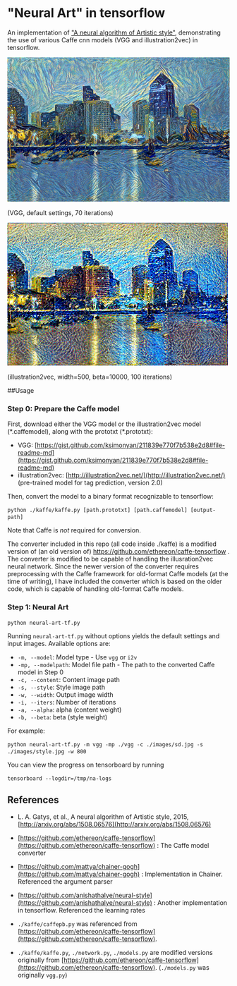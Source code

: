 # "Neural Art" in tensorflow

An implementation of ["A neural algorithm of Artistic style"](http://arxiv.org/abs/1508.06576), demonstrating the use of various Caffe cnn models (VGG and illustration2vec) in tensorflow.

<img src="vgg_result.png">

(VGG, default settings, 70 iterations)

<img src="i2v_result.png">

(illustration2vec, width=500, beta=10000, 100 iterations)

##Usage

### Step 0: Prepare the Caffe model
First, download either the VGG model or the illustration2vec model (\*.caffemodel), along with the prototxt (\*.prototxt):

- VGG: [https://gist.github.com/ksimonyan/211839e770f7b538e2d8#file-readme-md](https://gist.github.com/ksimonyan/211839e770f7b538e2d8#file-readme-md)
- illustration2vec: [http://illustration2vec.net/](http://illustration2vec.net/)   (pre-trained model for tag prediction, version 2.0)

Then, convert the model to a binary format recognizable to tensorflow:

	python ./kaffe/kaffe.py [path.prototxt] [path.caffemodel] [output-path]

Note that Caffe is *not* required for conversion.

The converter included in this repo (all code inside ./kaffe) is a modified version of (an old version of) https://github.com/ethereon/caffe-tensorflow . The converter is modified to be capable of handling the illusration2vec neural network. Since the newer version of the converter requires preprocessing with the Caffe framework for old-format Caffe models (at the time of writing), I have included the converter which is based on the older code, which is capable of handling old-format Caffe models. 

### Step 1: Neural Art

	python neural-art-tf.py

Running `neural-art-tf.py` without options yields the default settings and input images. Available options are:

- `-m, --model`:      Model type - Use `vgg` or `i2v`
- `-mp, --modelpath`: Model file path - The path to the converted Caffe model in Step 0
- `-c, --content`:    Content image path
- `-s, --style`:      Style image path
- `-w, --width`:      Output image width
- `-i, --iters`:      Number of iterations
- `-a, --alpha`:      alpha (content weight)
- `-b, --beta`:       beta (style weight)

For example:


	python neural-art-tf.py -m vgg -mp ./vgg -c ./images/sd.jpg -s ./images/style.jpg -w 800

You can view the progress on tensorboard by running

	tensorboard --logdir=/tmp/na-logs

## References
- L. A. Gatys, et al., A neural algorithm of Artistic style, 2015, [http://arxiv.org/abs/1508.06576](http://arxiv.org/abs/1508.06576)
- [https://github.com/ethereon/caffe-tensorflow](https://github.com/ethereon/caffe-tensorflow) : The Caffe model converter
- [https://github.com/mattya/chainer-gogh](https://github.com/mattya/chainer-gogh) : Implementation in Chainer. Referenced the argument parser
- [https://github.com/anishathalye/neural-style](https://github.com/anishathalye/neural-style) : Another implementation in tensorflow. Referenced the learning rates


- `./kaffe/caffepb.py` was referenced from [https://github.com/ethereon/caffe-tensorflow](https://github.com/ethereon/caffe-tensorflow).
- `./kaffe/kaffe.py`, `./network.py`, `./models.py` are modified versions originally from [https://github.com/ethereon/caffe-tensorflow](https://github.com/ethereon/caffe-tensorflow). (`./models.py` was originally `vgg.py`)

